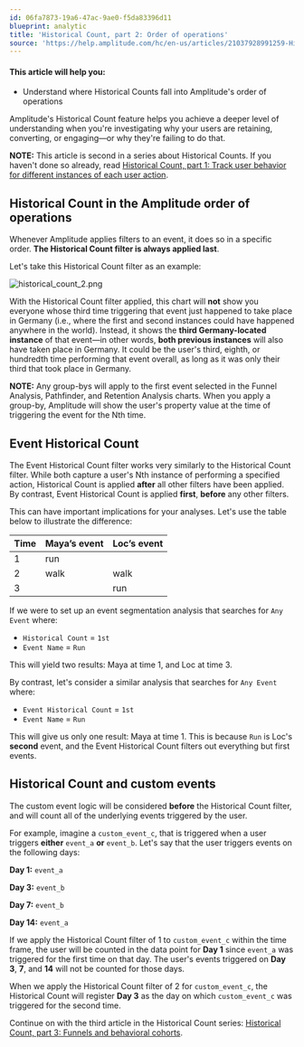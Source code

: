 ```yaml
---
id: 06fa7873-19a6-47ac-9ae0-f5da83396d11
blueprint: analytic
title: 'Historical Count, part 2: Order of operations'
source: 'https://help.amplitude.com/hc/en-us/articles/21037928991259-Historical-Count-part-2-Order-of-operations'
---
```

#### This article will help you:

* Understand where Historical Counts fall into Amplitude's order of operations

Amplitude's Historical Count feature helps you achieve a deeper level of understanding when you're investigating why your users are retaining, converting, or engaging—or why they're failing to do that.

**NOTE:** This article is second in a series about Historical Counts. If you haven't done so already, read [Historical Count, part 1: Track user behavior for different instances of each user action](/analytics/historical-count-1). 

## Historical Count in the Amplitude order of operations

Whenever Amplitude applies filters to an event, it does so in a specific order. **The Historical Count filter is always applied last**. 

Let's take this Historical Count filter as an example:

![historical_count_2.png](/output/img/analytics/historical_count_2.png)

With the Historical Count filter applied, this chart will **not** show you everyone whose third time triggering that event just happened to take place in Germany (i.e., where the first and second instances could have happened anywhere in the world). Instead, it shows the **third Germany-located instance** of that event—in other words, **both previous instances** will also have taken place in Germany. It could be the user's third, eighth, or hundredth time performing that event overall, as long as it was only their third that took place in Germany.

**NOTE:** Any group-bys will apply to the first event selected in the Funnel Analysis, Pathfinder, and Retention Analysis charts. When you apply a group-by, Amplitude will show the user's property value at the time of triggering the event for the Nth time.

## Event Historical Count

The Event Historical Count filter works very similarly to the Historical Count filter. While both capture a user's Nth instance of performing a specified action, Historical Count is applied **after** all other filters have been applied. By contrast, Event Historical Count is applied **first**, **before** any other filters.

This can have important implications for your analyses. Let's use the table below to illustrate the difference:

| **Time** | **Maya’s event** | **Loc’s event** |
| --- | --- | --- |
| 1 | run |   |
| 2 | walk | walk |
| 3 |   | run |

If we were to set up an event segmentation analysis that searches for `Any Event` where:

* `Historical Count` = `1st`
* `Event Name` = `Run`

This will yield two results: Maya at time 1, and Loc at time 3.

By contrast, let's consider a similar analysis that searches for `Any Event` where:

* `Event Historical Count` = `1st`
* `Event Name` = `Run`

This will give us only one result: Maya at time 1. This is because `Run` is Loc's **second** event, and the Event Historical Count filters out everything but first events.

## Historical Count and custom events

The custom event logic will be considered **before** the Historical Count filter, and will count all of the underlying events triggered by the user.

For example, imagine a `custom_event_c`, that is triggered when a user triggers **either** `event_a` **or** `event_b`. Let's say that the user triggers events on the following days: 

**Day 1:** `event_a`

**Day 3:** `event_b`

**Day 7:** `event_b`

**Day 14:** `event_a`

If we apply the Historical Count filter of 1 to `custom_event_c` within the time frame, the user will be counted in the data point for **Day 1** since `event_a` was triggered for the first time on that day. The user's events triggered on **Day 3**, **7**, and **14** will not be counted for those days.

When we apply the Historical Count filter of 2 for `custom_event_c`, the Historical Count will register **Day 3** as the day on which `custom_event_c` was triggered for the second time. 

Continue on with the third article in the Historical Count series: [Historical Count, part 3: Funnels and behavioral cohorts](https://help.amplitude.com/hc/en-us/articles/21065498729243).
